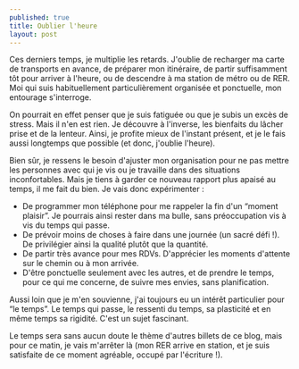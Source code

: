 ```yaml
---
published: true
title: Oublier l'heure
layout: post
---
```

Ces derniers temps, je multiplie les retards. J'oublie de recharger ma carte de transports en avance, de préparer mon itinéraire, de partir suffisamment tôt pour arriver à l'heure, ou de descendre à ma station de métro ou de RER. Moi qui suis habituellement particulièrement organisée et ponctuelle, mon entourage s'interroge. 

On pourrait en effet penser que je suis fatiguée ou que je subis un excès de stress. Mais il n'en est rien. Je découvre à l'inverse, les bienfaits du lâcher prise et de la lenteur. Ainsi, je profite mieux de l'instant présent, et je le fais aussi longtemps que possible (et donc, j'oublie l'heure).

Bien sûr, je ressens le besoin d'ajuster mon organisation pour ne pas mettre les personnes avec qui je vis ou je travaille dans des situations inconfortables. Mais je tiens à garder ce nouveau rapport plus apaisé au temps, il me fait du bien. Je vais donc expérimenter :

- De programmer mon téléphone pour me rappeler la fin d'un “moment plaisir”. Je pourrais ainsi rester dans ma bulle, sans préoccupation vis à vis du temps qui passe.
- De prévoir moins de choses à faire dans une journée (un sacré défi !). De privilégier ainsi la qualité plutôt que la quantité. 
- De partir très avance pour mes RDVs. D'apprécier les moments d'attente sur le chemin ou à mon arrivée.
- D'être ponctuelle seulement avec les autres, et de prendre le temps, pour ce qui me concerne, de suivre mes envies, sans planification. 

Aussi loin que je m'en souvienne, j'ai toujours eu un intérêt particulier pour “le temps”. Le temps qui passe, le ressenti du temps, sa plasticité et en même temps sa rigidité. C'est un sujet fascinant. 

Le temps sera sans aucun doute le thème d'autres billets de ce blog, mais pour ce matin, je vais m'arrêter là (mon RER arrive en station, et je suis satisfaite de ce moment agréable, occupé par l'écriture !). 
